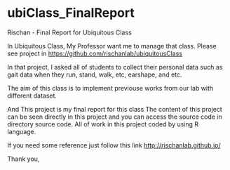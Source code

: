# ubiClass_FinalReport
Rischan - Final Report for Ubiquitous Class

In Ubiquitous Class, My Professor want me to manage that class. Please see project in https://github.com/rischanlab/ubiquitousClass

In that project, I asked all of students to collect their personal data such as gait data when they run, stand, walk, etc, earshape, 
and etc. 

The aim of this class is to implement previouse works from our lab with different dataset. 

And This project is my final report for this class
The content of this project can be seen directly in this project and you can access the source code in directory source code. 
All of work in this project coded by using R language. 

If you need some reference just follow this link http://rischanlab.github.io/

Thank you, 
